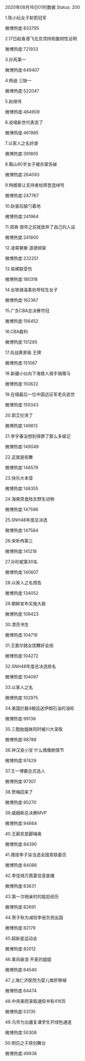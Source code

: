 2020年08月16日01时数据
Status: 200

1.陈小纭女子射箭冠军

微博热度:833795

2.17日起香港飞北京须持核酸阴性证明

微博热度:721933

3.孙芮第一

微博热度:649407

4.杨迪 三缺一

微博热度:522047

5.赵继伟

微博热度:464909

6.说唱新世代表态了

微博热度:461985

7.以家人之名好虐

微博热度:391805

8.鞍山60岁女子被杀案告破

微博热度:264093

9.特朗普让支持者给拜登选绰号

微博热度:247767

10.赵睿后脑勺着地

微博热度:241964

11.郑爽 很早之前就放弃了自己的人设

微博热度:241800

12.凌霄舅舅 道德绑架

微博热度:232251

13.易建联受伤

微博热度:180318

14.女铁骑温柔劝导轻生女子

微博热度:162367

15.广东CBA总决赛夺冠

微博热度:156452

16.CBA裁判

微博热度:151285

17.肖战黄景瑜 王牌

微博热度:151067

18.新疆小伙向下海救人骑手捐赠马

微博热度:150622

19.在缅最后一位中国远征军老兵逝世

微博热度:150343

20.郭艾伦哭了

微博热度:149813

21.李宇春没想到得罪了那么多娱记

微博热度:149049

22.这就是街舞

微博热度:148579

23.快乐大本营

微博热度:148355

24.海南禁食陆生野生动物

微博热度:147596

25.SNH48年度总决选

微博热度:147584

26.宋昕冉第三

微博热度:141218

27.孙珍妮第30名

微博热度:140607

28.以家人之名预告

微博热度:134052

29.朝鲜宣布实施大赦

微博热度:109423

30.漂亮书生

微博热度:104719

31.王嘉尔跳女团舞好会扭

微博热度:104272

32.SNH48年度总决选排名

微博热度:104097

33.以家人之名

微博热度:102975

34.美国拦截4艘运送伊朗石油的油轮

微博热度:99136

35.三胞胎姐妹同时被川大录取

微博热度:98788

36.钟汉良小宝 什么偶像剧情节

微博热度:97429

37.王一博霸总式选人

微博热度:97307

38.贺梅回来了

微博热度:95270

39.威姆斯总决赛MVP

微博热度:94664

40.王薪凯垫脚梅奥

微博热度:84390

41.薇娅李子柒当选全国青联委员

微博热度:84086

42.李佳琦万茜雷佳音直播

微博热度:83631

43.第一次相亲时的尴尬经历

微博热度:82691

44.贺子秋为减轻李爸负担出国

微博热度:82179

45.超新星运动会

微博热度:82012

46.乘风破浪 开麦的姐姐

微博热度:64540

47.上海仁济医院为婴儿做肝移植

微博热度:64474

48.中央美院录取通知书有416页

微博热度:53135

49.乌市为出疆复课学生开绿色通道

微博热度:50308

50.明日之子原创舞台

微博热度:49938

